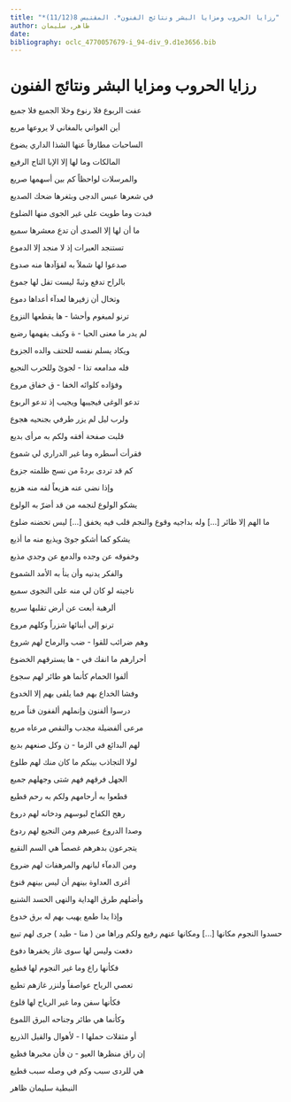 ```yaml
---
title: "*رزايا الحروب ومزايا البشر ونتائج الفنون*. المقتبس 8(11/12)"
author: ظاهر, سليمان
date: 
bibliography: oclc_4770057679-i_94-div_9.d1e3656.bib
---
```




#  رزايا الحروب ومزايا البشر ونتائج الفنون 


 عفت الربوع فلا رنوع   وخلا الجميع فلا جميع  

 أين الغواني بالمغاني   لا يروعها مريع  

 الساحبات مطارفاً   عنها الشذا الداري يضوع  

 المالكات وما لها   إلا الإبا التاج الرفيع  

 والمرسلات لواحظاً   كم بين أسهمها صريع  

 في شعرها عبس الدجى   وبثغرها ضحك الصديع  

 فبدت وما طويت على   غير الجوى منها الضلوع  

 ما أن لها إلا الصدى   أن تدع معشرها سميع  

 تستنجد العبرات إذ   لا منجد إلا الدموع  

 صدعوا لها شملاً به   لفؤآدها منه صدوع  

 بالراح تدفع وثبةً   ليست تفل لها جموع  

 وتخال أن زفيرها   لعدآء أعداها دموع  

 ترنو لمبغوم وأحشا - ها يقطعها النزوع 

 لم يدر ما معنى الحيا - ة وكيف يفهمها رضيع 

 ويكاد يسلم نفسه   للحتف والده الجزوع  

 فله مدامعه تذا - لجوىً وللحرب النجيع 

 وفؤاده كلوائه الخفا - ق خفاق مروع 

 تدعو الوغى فيجيبها   ويجيب إذ تدعو الربوع  

 ولرب ليل لم يزر   طرفي بجنحيه هجوع  

 قلبت صفحة أفقه   ولكم به مرأى بديع  

 فقرأت أسطره وما   غير الدراري لي شموع  

 كم قد تردى بردةً   من نسج ظلمته جزوع  

 وإذا نضى عنه هزيعاً   لفه منه هزيع  

 يشكو الولوع لنجمه   من قد أضرّ به الولوع  

 ما الهم إلا طائر  [...]  وله بداجيه وقوع   والنجم قلب فيه يخفق  [...]  ليس تحضنه ضلوع 

 يشكو كما أشكو جوىً   ويذيع منه ما أذيع  

 وخفوقه عن وجده   والدمع عن وجدي مذيع  

 والفكر يدنيه وأن   ينأ به الأمد الشموع  

 ناجيته لو كان لي   منه على النجوى سميع  

 ألرهبة أبعت عن   أرض تقلبها سريع  

 ترنو إلى أبنائها   شزراً وكلهم مروع  

 وهم ضرائب للقوا - ضب والرماح لهم شروع 

 أحرارهم ما انفك في - ها يسترقهم الخضوع 

 ألفوا الحمام كأنما   هو طائر لهم سجوع  

 وفشا الخداع بهم فما   يلفى بهم إلا الخدوع  

 درسوا ألفنون وإنملهم ألففون فناً مريع 

 مرعى ألفضيلة مجدب   والنقص مرعاه مريع  

 لهم البدائع في الزما - ن وكل صنعهم بديع 

 لولا التجاذب بينكم   ما كان منك لهم طلوع  

 الجهل فرقهم فهم   شتى وجهلهم جميع  

 قطعوا به أرحامهم   ولكم به رحم قطيع  

 رهج الكفاح لبوسهم   ودخانه لهم دروع  

 وصدا الدروع عبيرهم   ومن النجيع لهم ردوع  

 يتجرعون بدهرهم   غصصاً هي السم النقيع  

 ومن الدمآء لبانهم   والمرهفات لهم ضروع  

 أغرى العداوة بينهم   أن ليس بينهم قنوع  

 وأضلهم طرق الهداية   والنهى الحسد الشنيع  

 وإذا يدا طمع يهيب   بهم له برق خدوع  

 حسدوا النجوم مكانها  [...]  ومكانها عنهم رفيع   ولكم وراها من ( منا - طيد ) جرى لهم تبيع 

 دفعت وليس لها سوى   غاز يخفرها دفوع  

 فكأنها راع وما   غير النجوم لها قطيع  

 تعصي الرياح عواصفاً   ولنزر غازهم تطيع  

 فكأنها سفن وما   غير الرياح لها قلوع  

 وكأنما هي طائر   وجناحه البرق اللموع  

 أو مثقلات حملها ا - لأهوال والقيل الذريع 

 إن راق منظرها العيو - ن فأن مخبرها فظيع 

 هي للردى سبب وكم   في وصله سبب قطيع  

 النبطية  سليمان  ظاهر 
